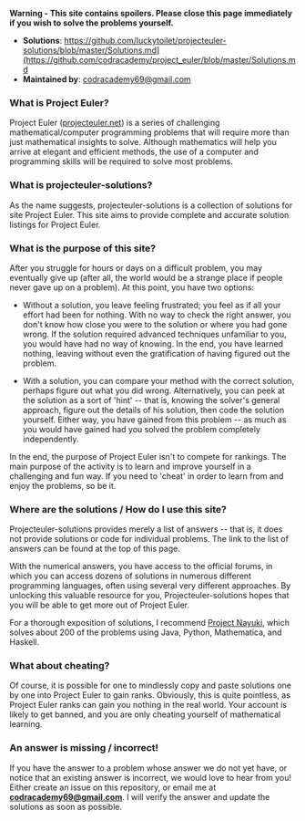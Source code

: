 **Warning - This site contains spoilers. Please close this page immediately if you wish to solve the problems yourself.**

* **Solutions**:  https://github.com/luckytoilet/projecteuler-solutions/blob/master/Solutions.md](https://github.com/codracademy/project_euler/blob/master/Solutions.md
* **Maintained by**: codracademy69@gmail.com

### What is Project Euler?

Project Euler ([projecteuler.net](http://projecteuler.net)) is a series of challenging mathematical/computer programming problems that will require more than just mathematical insights to solve. Although mathematics will help you arrive at elegant and efficient methods, the use of a computer and programming skills will be required to solve most problems.

### What is projecteuler-solutions?

As the name suggests, projecteuler-solutions is a collection of solutions for site Project Euler. This site aims to provide complete and accurate solution listings for Project Euler.

### What is the purpose of this site?

After you struggle for hours or days on a difficult problem, you may eventually give up (after all, the world would be a strange place if people never gave up on a problem). At this point, you have two options:

* Without a solution, you leave feeling frustrated; you feel as if all your effort had been for nothing. With no way to check the right answer, you don't know how close you were to the solution or where you had gone wrong. If the solution required advanced techniques unfamiliar to you, you would have had no way of knowing. In the end, you have learned nothing, leaving without even the gratification of having figured out the problem.


* With a solution, you can compare your method with the correct solution, perhaps figure out what you did wrong. Alternatively, you can peek at the solution as a sort of 'hint' -- that is, knowing the solver's general approach, figure out the details of his solution, then code the solution yourself. Either way, you have gained from this problem -- as much as you would have gained had you solved the problem completely independently.

In the end, the purpose of Project Euler isn't to compete for rankings. The main purpose of the activity is to learn and improve yourself in a challenging and fun way. If you need to 'cheat' in order to learn from and enjoy the problems, so be it.

### Where are the solutions / How do I use this site?

Projecteuler-solutions provides merely a list of answers -- that is, it does not provide solutions or code for individual problems. The link to the list of answers can be found at the top of this page.

With the numerical answers, you have access to the official forums, in which you can access dozens of solutions in numerous different programming languages, often using several very different approaches. By unlocking this valuable resource for you, Projecteuler-solutions hopes that you will be able to get more out of Project Euler.

For a thorough exposition of solutions, I recommend [Project Nayuki](https://www.nayuki.io/page/project-euler-solutions), which solves about 200 of the problems using Java, Python, Mathematica, and Haskell.

### What about cheating?

Of course, it is possible for one to mindlessly copy and paste solutions one by one into Project Euler to gain ranks. Obviously, this is quite pointless, as Project Euler ranks can gain you nothing in the real world. Your account is likely to get banned, and you are only cheating yourself of mathematical learning.

### An answer is missing / incorrect!

If you have the answer to a problem whose answer we do not yet have, or notice that an existing answer is incorrect, we would love to hear from you! Either create an issue on this repository, or email me at **codracademy69@gmail.com**. I will verify the answer and update the solutions as soon as possible.
